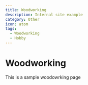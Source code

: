 ```yaml
---
title: Woodworking
description: Internal site example
category: Other
icon: atom
tags:
  - Woodworking
  - Hobby
---
```


# Woodworking

This is a sample woodowrking page